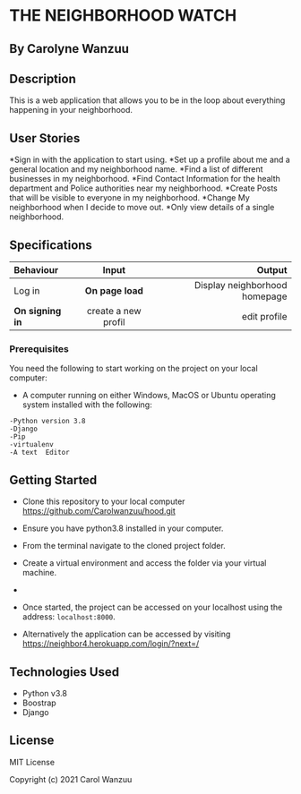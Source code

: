 # THE NEIGHBORHOOD WATCH

## By Carolyne Wanzuu

## Description
 This is a web application that allows you to be in the loop about everything happening in your neighborhood. 
 
## User Stories
*Sign in with the application to start using.
*Set up a profile about me and a general location and my neighborhood name.
*Find a list of different businesses in my neighborhood.
*Find Contact Information for the health department and Police authorities near my neighborhood.
*Create Posts that will be visible to everyone in my neighborhood.
*Change My neighborhood when I decide to move out.
*Only view details of a single neighborhood.

## Specifications
| Behaviour | Input | Output |
| :---------------- | :---------------: | ------------------: |
| Log in | **On page load** | Display neighborhood homepage|
**On signing in** | create a new profil|edit profile| |Join a neighborhood| Add a neighborhood | **On page load** | view businesses| views posts| add posts | search businesses | add business| **Signing out** |displays the login page  |



### Prerequisites

You need the following to start working on the project on your local computer:

* A computer running on either Windows, MacOS or Ubuntu operating system installed with the following:

```
-Python version 3.8
-Django
-Pip
-virtualenv
-A text  Editor
```

## Getting Started

* Clone this repository to your local computer https://github.com/Carolwanzuu/hood.git
* Ensure you have python3.8 installed in your computer.
* From the terminal navigate to the cloned project folder.
* Create a virtual environment and access the folder via your virtual machine.


* 
* Once started, the project can be accessed on your localhost using the address: ``` localhost:8000 ```.
* Alternatively the application can be accessed by visiting https://neighbor4.herokuapp.com/login/?next=/

## Technologies Used

* Python v3.8
* Boostrap
* Django


## License

MIT License

Copyright (c) 2021 Carol Wanzuu
